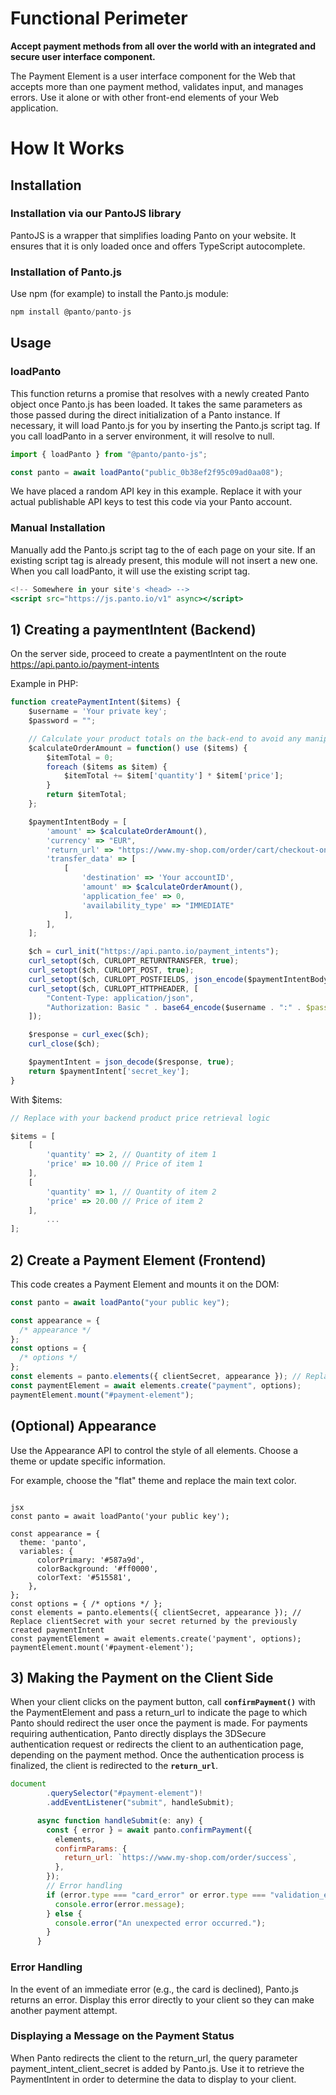 # Functional Perimeter

**Accept payment methods from all over the world with an integrated and secure user interface component.**

The Payment Element is a user interface component for the Web that accepts more than one payment method, validates input, and manages errors. Use it alone or with other front-end elements of your Web application.

# How It Works

## Installation

### Installation via our PantoJS library

PantoJS is a wrapper that simplifies loading Panto on your website. It ensures that it is only loaded once and offers TypeScript autocomplete.

### Installation of Panto.js

Use npm (for example) to install the Panto.js module:

```jsx
npm install @panto/panto-js
```

## Usage

### loadPanto

This function returns a promise that resolves with a newly created Panto object once Panto.js has been loaded. It takes the same parameters as those passed during the direct initialization of a Panto instance. If necessary, it will load Panto.js for you by inserting the Panto.js script tag. If you call loadPanto in a server environment, it will resolve to null.

```jsx
import { loadPanto } from "@panto/panto-js";

const panto = await loadPanto("public_0b38ef2f95c09ad0aa08");
```

We have placed a random API key in this example. Replace it with your actual publishable API keys to test this code via your Panto account.

### Manual Installation

Manually add the Panto.js script tag to the <head> of each page on your site. If an existing script tag is already present, this module will not insert a new one. When you call loadPanto, it will use the existing script tag.

```jsx
<!-- Somewhere in your site's <head> -->
<script src="https://js.panto.io/v1" async></script>
```

## 1) Creating a paymentIntent (Backend)

On the server side, proceed to create a paymentIntent on the route https://api.panto.io/payment-intents

Example in PHP:

```jsx
function createPaymentIntent($items) {
    $username = 'Your private key';
    $password = "";

    // Calculate your product totals on the back-end to avoid any manipulation of object in front
    $calculateOrderAmount = function() use ($items) {
        $itemTotal = 0;
        foreach ($items as $item) {
            $itemTotal += $item['quantity'] * $item['price'];
        }
        return $itemTotal;
    };

    $paymentIntentBody = [
        'amount' => $calculateOrderAmount(),
        'currency' => "EUR",
        'return_url' => "https://www.my-shop.com/order/cart/checkout-onshop",
        'transfer_data' => [
            [
                'destination' => 'Your accountID',
                'amount' => $calculateOrderAmount(),
                'application_fee' => 0,
                'availability_type' => "IMMEDIATE"
            ],
        ],
    ];

    $ch = curl_init("https://api.panto.io/payment_intents");
    curl_setopt($ch, CURLOPT_RETURNTRANSFER, true);
    curl_setopt($ch, CURLOPT_POST, true);
    curl_setopt($ch, CURLOPT_POSTFIELDS, json_encode($paymentIntentBody));
    curl_setopt($ch, CURLOPT_HTTPHEADER, [
        "Content-Type: application/json",
        "Authorization: Basic " . base64_encode($username . ":" . $password)
    ]);

    $response = curl_exec($ch);
    curl_close($ch);

    $paymentIntent = json_decode($response, true);
    return $paymentIntent['secret_key'];
}
```

With $items:

```jsx
// Replace with your backend product price retrieval logic

$items = [
    [
        'quantity' => 2, // Quantity of item 1
        'price' => 10.00 // Price of item 1
    ],
    [
        'quantity' => 1, // Quantity of item 2
        'price' => 20.00 // Price of item 2
    ],
        ...
];
```

## 2) **Create a Payment Element (Frontend)**

This code creates a Payment Element and mounts it on the DOM:

```jsx
const panto = await loadPanto("your public key");

const appearance = {
  /* appearance */
};
const options = {
  /* options */
};
const elements = panto.elements({ clientSecret, appearance }); // Replace clientSecret with your secret returned by the previously created paymentIntent
const paymentElement = await elements.create("payment", options);
paymentElement.mount("#payment-element");
```

## (Optional) Appearance

Use the Appearance API to control the style of all elements. Choose a theme or update specific information.

For example, choose the "flat" theme and replace the main text color.

```

jsx
const panto = await loadPanto('your public key');

const appearance = {
  theme: 'panto',
  variables: {
      colorPrimary: '#587a9d',
      colorBackground: '#ff0000',
      colorText: '#515581',
    },
};
const options = { /* options */ };
const elements = panto.elements({ clientSecret, appearance }); // Replace clientSecret with your secret returned by the previously created paymentIntent
const paymentElement = await elements.create('payment', options);
paymentElement.mount('#payment-element');
```

## 3) Making the Payment on the Client Side

When your client clicks on the payment button, call **`confirmPayment()`** with the PaymentElement and pass a return_url to indicate the page to which Panto should redirect the user once the payment is made. For payments requiring authentication, Panto directly displays the 3DSecure authentication request or redirects the client to an authentication page, depending on the payment method. Once the authentication process is finalized, the client is redirected to the **`return_url`**.

```jsx
document
        .querySelector("#payment-element")!
        .addEventListener("submit", handleSubmit);

      async function handleSubmit(e: any) {
        const { error } = await panto.confirmPayment({
          elements,
          confirmParams: {
            return_url: `https://www.my-shop.com/order/success`,
          },
        });
        // Error handling
        if (error.type === "card_error" or error.type === "validation_error") {
          console.error(error.message);
        } else {
          console.error("An unexpected error occurred.");
        }
      }
```

### Error Handling

In the event of an immediate error (e.g., the card is declined), Panto.js returns an error. Display this error directly to your client so they can make another payment attempt.

### Displaying a Message on the Payment Status

When Panto redirects the client to the return_url, the query parameter payment_intent_client_secret is added by Panto.js. Use it to retrieve the PaymentIntent in order to determine the data to display to your client.
